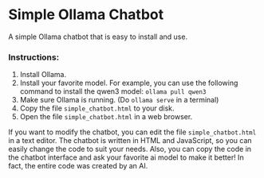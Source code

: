 # Simple Ollama Chatbot
A simple Ollama chatbot that is easy to install and use.

### Instructions:


1. Install Ollama.
1. Install your favorite model. For example, you can use the following command to install the qwen3 model: ```ollama pull qwen3```
1. Make sure Ollama is running. (Do ```ollama serve``` in a terminal)
1. Copy the file ```simple_chatbot.html``` to your disk.
1. Open the file ```simple_chatbot.html``` in a web browser.

If you want to modify the chatbot, you can edit the file ```simple_chatbot.html``` in a text editor. The chatbot is written in HTML and JavaScript, so you can easily change the code to suit your needs.
Also, you can copy the code in the chatbot interface and ask your favorite ai model to make it better! In fact, the entire code was created by an AI.